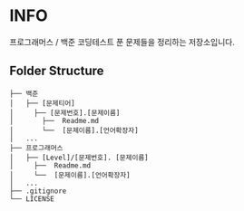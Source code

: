 # INFO

프로그래머스 / 백준 코딩테스트 푼 문제들을 정리하는 저장소입니다.

## Folder Structure
```
├── 백준
│   ├── [문제티어]
│     ├── [문제번호].[문제이름]
│       ├──  Readme.md
│       └──  [문제이름].[언어확장자]
│   ...
├── 프로그래머스
│   ├── [Level]/[문제번호]. [문제이름]
│     ├──  Readme.md
│     └──  [문제이름].[언어확장자]
│   ...
├── .gitignore
└── LICENSE
``` 
